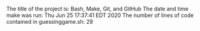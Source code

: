 The title of the project is:
Bash, Make, Git, and GitHub
The date and time make was run:
Thu Jun 25 17:37:41 EDT 2020
The number of lines of code contained in guessinggame.sh:
29
